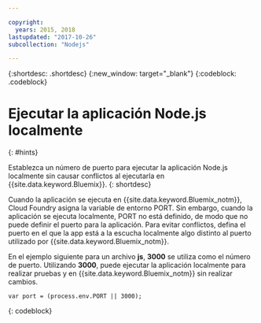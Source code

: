 ```yaml
---

copyright:
  years: 2015, 2018
lastupdated: "2017-10-26"
subcollection: "Nodejs"

---
```


{:shortdesc: .shortdesc}
{:new_window: target="_blank"}
{:codeblock: .codeblock}


# Ejecutar la aplicación Node.js localmente
{: #hints}

Establezca un número de puerto para ejecutar la aplicación Node.js localmente sin causar conflictos al ejecutarla en {{site.data.keyword.Bluemix}}.
{: shortdesc}

Cuando la aplicación se ejecuta en {{site.data.keyword.Bluemix_notm}}, Cloud Foundry asigna la variable de entorno PORT. Sin embargo, cuando la aplicación se ejecuta localmente, PORT no está definido, de modo que no puede definir el puerto para la aplicación. Para evitar conflictos, defina el puerto en el que la app está a la escucha localmente algo distinto al puerto utilizado por {{site.data.keyword.Bluemix_notm}}.

En el ejemplo siguiente para un archivo **js**, **3000** se utiliza como el número de puerto. Utilizando **3000**, puede ejecutar la aplicación localmente para realizar pruebas y en {{site.data.keyword.Bluemix_notm}} sin realizar cambios.

```
var port = (process.env.PORT || 3000);
```
{: codeblock}
